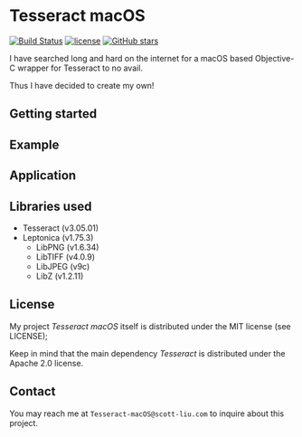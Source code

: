 # Tesseract macOS
[![Build Status](https://travis-ci.org/scott0123/Tesseract-macOS.svg?branch=master)](https://travis-ci.org/scott0123/Tesseract-macOS)
[![license](https://img.shields.io/github/license/mashape/apistatus.svg)](https://github.com/scott0123/Tesseract-macOS/blob/master/LICENSE)
[![GitHub stars](https://img.shields.io/github/stars/scott0123/Tesseract-macOS.svg?style=social&label=Stars)](https://github.com/scott0123/GravSim)


I have searched long and hard on the internet for a macOS based Objective-C wrapper for Tesseract to no avail.

Thus I have decided to create my own!

## Getting started

## Example

## Application

## Libraries used
* Tesseract (v3.05.01)
* Leptonica (v1.75.3)
	* LibPNG (v1.6.34)
	* LibTIFF (v4.0.9)
	* LibJPEG (v9c)
	* LibZ (v1.2.11)

## License
My project *Tesseract macOS* itself is distributed under the MIT license (see LICENSE);

Keep in mind that the main dependency *Tesseract* is distributed under the Apache 2.0 license.
## Contact
You may reach me at `Tesseract-macOS@scott-liu.com` to inquire about this project.